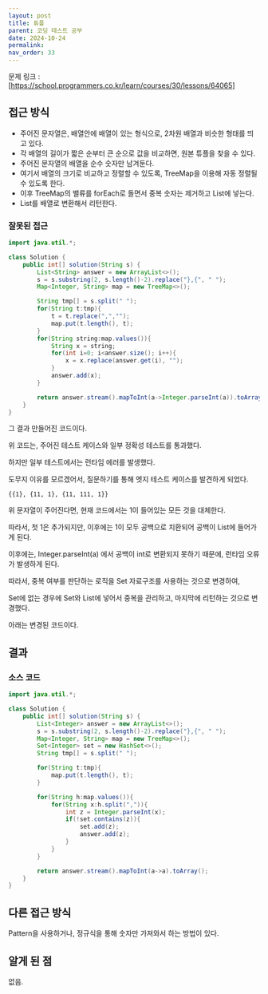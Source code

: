 ```yaml
---
layout: post
title: 튜플
parent: 코딩 테스트 공부
date: 2024-10-24
permalink:
nav_order: 33
---
```


문제 링크 : [https://school.programmers.co.kr/learn/courses/30/lessons/64065]

## 접근 방식

- 주어진 문자열은, 배열안에 배열이 있는 형식으로, 2차원 배열과 비슷한 형태를 띄고 있다.
- 각 배열의 길이가 짧은 순부터 큰 순으로 값을 비교하면, 원본 튜플을 찾을 수 있다.
- 주어진 문자열의 배열을 순수 숫자만 남겨둔다.
- 여기서 배열의 크기로 비교하고 정렬할 수 있도록, TreeMap을 이용해 자동 정렬될 수 있도록 한다.
- 이후 TreeMap의 밸류를 forEach로 돌면서 중복 숫자는 제거하고 List에 넣는다.
- List를 배열로 변환해서 리턴한다.

### 잘못된 접근

```java
import java.util.*;

class Solution {
    public int[] solution(String s) {
        List<String> answer = new ArrayList<>();
        s = s.substring(2, s.length()-2).replace("},{", " ");
        Map<Integer, String> map = new TreeMap<>();

        String tmp[] = s.split(" ");
        for(String t:tmp){
            t = t.replace(",","");
            map.put(t.length(), t);
        }
        for(String string:map.values()){
            String x = string;
            for(int i=0; i<answer.size(); i++){
                x = x.replace(answer.get(i), "");
            }
            answer.add(x);
        }

        return answer.stream().mapToInt(a->Integer.parseInt(a)).toArray();
    }
}
```

그 결과 만들어진 코드이다.

위 코드는, 주어진 테스트 케이스와 일부 정확성 테스트를 통과했다.

하지만 일부 테스트에서는 런타임 에러를 발생했다.

도무지 이유를 모르겠어서, 질문하기를 통해 엣지 테스트 케이스를 발견하게 되었다.

`{{1}, {11, 1}, {11, 111, 1}}`

위 문자열이 주어진다면, 현재 코드에서는 1이 들어있는 모든 것을 대체한다.

따라서, 첫 1은 추가되지만, 이후에는 1이 모두 공백으로 치환되어 공백이 List<String>에 들어가게 된다.

이후에는, Integer.parseInt(a) 에서 공백이 int로 변환되지 못하기 때문에, 런타임 오류가 발생하게 된다.

따라서, 중복 여부를 판단하는 로직을 Set 자료구조를 사용하는 것으로 변경하여,

Set에 없는 경우에 Set와 List에 넣어서 중복을 관리하고, 마지막에 리턴하는 것으로 변경했다.

아래는 변경된 코드이다.

## 결과

### 소스 코드

```java
import java.util.*;

class Solution {
    public int[] solution(String s) {
        List<Integer> answer = new ArrayList<>();
        s = s.substring(2, s.length()-2).replace("},{", " ");
        Map<Integer, String> map = new TreeMap<>();
        Set<Integer> set = new HashSet<>();
        String tmp[] = s.split(" ");

        for(String t:tmp){
            map.put(t.length(), t);
        }

        for(String h:map.values()){
            for(String x:h.split(",")){
                int z = Integer.parseInt(x);
                if(!set.contains(z)){
                    set.add(z);
                    answer.add(z);
                }
            }
        }

        return answer.stream().mapToInt(a->a).toArray();
    }
}
```

## 다른 접근 방식

Pattern을 사용하거나, 정규식을 통해 숫자만 가져와서 하는 방법이 있다.

## 알게 된 점

없음.

[https://school.programmers.co.kr/learn/courses/30/lessons/64065]: https://school.programmers.co.kr/learn/courses/30/lessons/64065

